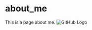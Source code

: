 # about_me
This is a page about me. 
![GitHub Logo](http://i.telegraph.co.uk/multimedia/archive/02701/kim_2701423b.jpg)
